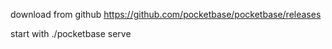download from github
https://github.com/pocketbase/pocketbase/releases

start with 
./pocketbase serve